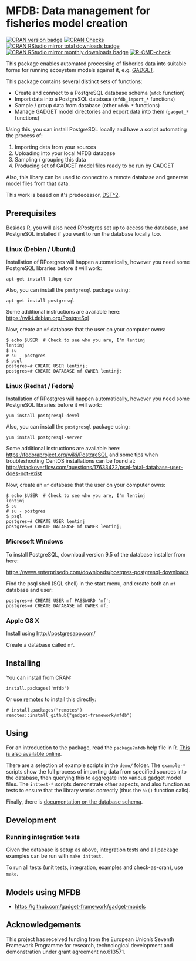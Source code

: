 MFDB: Data management for fisheries model creation
==================================================

[![CRAN version badge](https://img.shields.io/cran/v/mfdb.svg)](https://cran.r-project.org/package=mfdb)
[![CRAN Checks](https://cranchecks.info/badges/summary/mfdb)](https://cran.r-project.org/web/checks/check_results_mfdb.html)
[![CRAN RStudio mirror total downloads badge](https://cranlogs.r-pkg.org/badges/grand-total/mfdb?color=001577)](https://cran.r-project.org/package=mfdb)
[![CRAN RStudio mirror monthly downloads badge](https://cranlogs.r-pkg.org/badges/mfdb?color=001577)](https://cran.r-project.org/package=mfdb)
[![R-CMD-check](https://github.com/gadget-framework/mfdb/workflows/R-CMD-check/badge.svg)](https://github.com/gadget-framework/mfdb/actions)

This package enables automated processing of fisheries data into suitable forms
for running ecosystem models against it, e.g. [GADGET](http://www.hafro.is/gadget/).

This package contains several distinct sets of functions:

* Create and connect to a PostgreSQL database schema (``mfdb`` function)
* Import data into a PostgreSQL database (``mfdb_import_*`` functions)
* Sample / group data from database (other ``mfdb_*`` functions)
* Manage GADGET model directories and export data into them (``gadget_*`` functions)

Using this, you can install PostgreSQL locally and have a script automating the
process of:

1. Importing data from your sources
2. Uploading into your local MFDB database
3. Sampling / grouping this data
4. Producing set of GADGET model files ready to be run by GADGET

Also, this libary can be used to connect to a remote database and generate
model files from that data.

This work is based on it's predecessor, [DST^2](http://www.hafro.is/dst2/).

Prerequisites
-------------

Besides R, you will also need RPostgres set up to access the database, and
PostgreSQL installed if you want to run the database locally too.

### Linux (Debian / Ubuntu)

Installation of RPostgres will happen automatically, however you need some
PostgreSQL libraries before it will work:

    apt-get install libpq-dev

Also, you can install the ``postgresql`` package using:

    apt-get install postgresql

Some additional instructions are available here: https://wiki.debian.org/PostgreSql

Now, create an ``mf`` database that the user on your computer owns:

    $ echo $USER  # Check to see who you are, I'm lentinj
    lentinj
    $ su
    # su - postgres
    $ psql
    postgres=# CREATE USER lentinj;
    postgres=# CREATE DATABASE mf OWNER lentinj;

### Linux (Redhat / Fedora)

Installation of RPostgres will happen automatically, however you need some
PostgreSQL libraries before it will work:

    yum install postgresql-devel

Also, you can install the ``postgresql`` package using:

    yum install postgresql-server

Some additional instructions are available here: https://fedoraproject.org/wiki/PostgreSQL and some tips when troubleshooting CentOS installations can be found at: http://stackoverflow.com/questions/17633422/psql-fatal-database-user-does-not-exist

Now, create an ``mf`` database that the user on your computer owns:

    $ echo $USER  # Check to see who you are, I'm lentinj
    lentinj
    $ su
    # su - postgres
    $ psql
    postgres=# CREATE USER lentinj
    postgres=# CREATE DATABASE mf OWNER lentinj;

### Microsoft Windows

To install PostgreSQL, download version 9.5 of the database installer from here:

https://www.enterprisedb.com/downloads/postgres-postgresql-downloads

Find the psql shell (SQL shell) in the start menu, and create both an ``mf`` database and user:

    postgres=# CREATE USER mf PASSWORD 'mf';
    postgres=# CREATE DATABASE mf OWNER mf;

### Apple OS X

Install using http://postgresapp.com/

Create a database called ``mf``.

Installing
----------

You can install from CRAN:

    install.packages('mfdb')

Or use [remotes](https://cran.r-project.org/package=remotes) to install this directly:

    # install.packages("remotes")
    remotes::install_github("gadget-framework/mfdb")

Using
-----

For an introduction to the package, read the ``package?mfdb`` help file in R.
[This is also available online](https://gadget-framework.github.io/mfdb/).

There are a selection of example scripts in the ``demo/`` folder. The
``example-*`` scripts show the full process of importing data from specified
sources into the database, then querying this to aggregate into various gadget
model files. The ``inttest-*`` scripts demonstrate other aspects, and also
function as tests to ensure that the library works correctly (thus the ``ok()``
function calls).

Finally, there is [documentation on the database schema](https://gadget-framework.github.io/mfdb/schema/).

Development
-----------

### Running integration tests

Given the database is setup as above, integration tests and all package
examples can be run with ``make inttest``.

To run all tests (unit tests, integration, examples and check-as-cran), use
``make``.

Models using MFDB
-----------------

* https://github.com/gadget-framework/gadget-models

Acknowledgements
----------------

This project has received funding from the European Union’s Seventh Framework
Programme for research, technological development and demonstration under grant
agreement no.613571.
